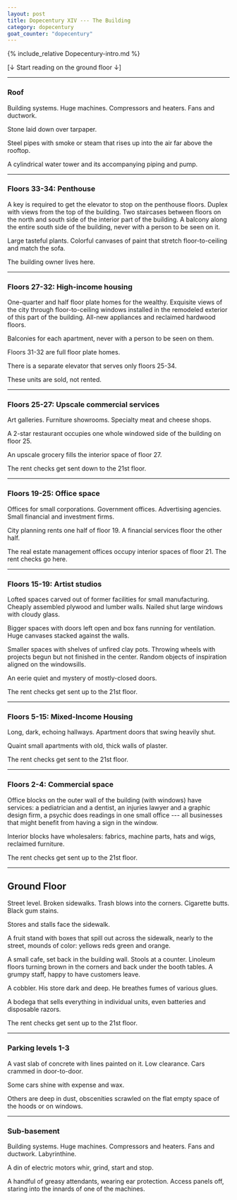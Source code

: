 ```yaml
---
layout: post
title: Dopecentury XIV --- The Building
category: dopecentury
goat_counter: "dopecentury" 
---
```


{% include_relative Dopecentury-intro.md %}

[&darr; Start reading on the ground floor &darr;]




----------------------------------------
### Roof

Building systems. Huge machines. Compressors and heaters. Fans and ductwork.

Stone laid down over tarpaper.

Steel pipes with smoke or steam that rises up into the air far above the rooftop.

A cylindrical water tower and its accompanying piping and pump.


----------------------------------------
### Floors 33-34: Penthouse

A key is required to get the elevator to stop on the penthouse floors. Duplex with views from the top of the building. Two staircases between floors on the north and south side of the interior part of the building. A balcony along the entire south side of the building, never with a person to be seen on it.

Large tasteful plants. Colorful canvases of paint that stretch floor-to-ceiling and match the sofa.

The building owner lives here.

----------------------------------------
### Floors 27-32: High-income housing

One-quarter and half floor plate homes for the wealthy. Exquisite views of the city through floor-to-ceiling windows installed in the remodeled exterior of this part of the building. All-new appliances and reclaimed hardwood floors. 

Balconies for each apartment, never with a person to be seen on them.

Floors 31-32 are full floor plate homes.

There is a separate elevator that serves only floors 25-34.

These units are sold, not rented.

----------------------------------------
### Floors 25-27: Upscale commercial services

Art galleries. Furniture showrooms. Specialty meat and cheese shops. 

A 2-star restaurant occupies one whole windowed side of the building on floor 25.

An upscale grocery fills the interior space of floor 27.

The rent checks get sent down to the 21st floor.

----------------------------------------
### Floors 19-25: Office space

Offices for small corporations. Government offices. Advertising agencies. Small financial and investment firms.

City planning rents one half of floor 19. A financial services floor the other half.

The real estate management offices occupy interior spaces of floor 21. The rent checks go here.


----------------------------------------
### Floors 15-19: Artist studios

Lofted spaces carved out of former facilities for small manufacturing. Cheaply assembled plywood and lumber walls. Nailed shut large windows with cloudy glass.  

Bigger spaces with doors left open and box fans running for ventilation. Huge canvases stacked against the walls.

Smaller spaces with shelves of unfired clay pots. Throwing wheels with projects begun but not finished in the center. Random objects of inspiration aligned on the windowsills.

An eerie quiet and mystery of mostly-closed doors.

The rent checks get sent up to the 21st floor.

----------------------------------------
### Floors 5-15: Mixed-Income Housing

Long, dark, echoing hallways. Apartment doors that swing heavily shut. 

Quaint small apartments with old, thick walls of plaster.


The rent checks get sent to the 21st floor.

----------------------------------------
### Floors 2-4: Commercial space

Office blocks on the outer wall of the building (with windows) have services: a pediatrician and a dentist, an injuries lawyer and a graphic design firm, a psychic does readings in one small office --- all businesses that might benefit from having a sign in the window.

Interior blocks have wholesalers: fabrics, machine parts, hats and wigs, reclaimed furniture.

The rent checks get sent up to the 21st floor.

----------------------------------------
## Ground Floor

Street level. Broken sidewalks. Trash blows into the corners. Cigarette butts. Black gum stains.

Stores and stalls face the sidewalk.

A fruit stand with boxes that spill out across the sidewalk, nearly to the street, mounds of color: yellows reds green and orange. 

A small cafe, set back in the building wall. Stools at a counter. Linoleum floors turning brown in the corners and back under the booth tables. A grumpy staff, happy to have customers leave.

A cobbler. His store dark and deep. He breathes fumes of various glues.

A bodega that sells everything in individual units, even batteries and disposable razors.

The rent checks get sent up to the 21st floor.

----------------------------------------
### Parking levels 1-3

A vast slab of concrete with lines painted on it. Low clearance. Cars crammed in door-to-door.

Some cars shine with expense and wax.

Others are deep in dust, obscenities scrawled on the flat empty space of the hoods or on windows.

----------------------------------------
### Sub-basement

Building systems. Huge machines. Compressors and heaters. Fans and ductwork. Labyrinthine.

A din of electric motors whir, grind, start and stop.

A handful of greasy attendants, wearing ear protection. Access panels off, staring into the innards of one of the machines.





